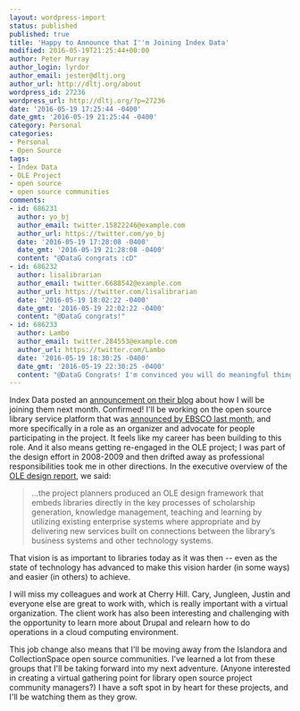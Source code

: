 ```yaml
---
layout: wordpress-import
status: published
published: true
title: 'Happy to Announce that I''m Joining Index Data'
modified: 2016-05-19T21:25:44+00:00
author: Peter Murray
author_login: lyrdor
author_email: jester@dltj.org
author_url: http://dltj.org/about
wordpress_id: 27236
wordpress_url: http://dltj.org/?p=27236
date: '2016-05-19 17:25:44 -0400'
date_gmt: '2016-05-19 21:25:44 -0400'
category: Personal
categories:
- Personal
- Open Source
tags:
- Index Data
- OLE Project
- open source
- open source communities
comments:
- id: 686231
  author: yo_bj
  author_email: twitter.15822246@example.com
  author_url: https://twitter.com/yo_bj
  date: '2016-05-19 17:28:08 -0400'
  date_gmt: '2016-05-19 21:28:08 -0400'
  content: "@DataG congrats :cD"
- id: 686232
  author: lisalibrarian
  author_email: twitter.6688542@example.com
  author_url: https://twitter.com/lisalibrarian
  date: '2016-05-19 18:02:22 -0400'
  date_gmt: '2016-05-19 22:02:22 -0400'
  content: "@DataG congrats!"
- id: 686233
  author: Lambo
  author_email: twitter.284553@example.com
  author_url: https://twitter.com/Lambo
  date: '2016-05-19 18:30:25 -0400'
  date_gmt: '2016-05-19 22:30:25 -0400'
  content: "@DataG Congrats! I'm convinced you will do meaningful things at Indexdata."
---
```

<p>Index Data posted an <a href="http://www.indexdata.com/news/2016/05/peter-murray-joins-index-data-team" title="Peter Murray Joins Index Data Team | Index Data">announcement on their blog</a> about how I will be joining them next month.  Confirmed!  I&#39;ll be working on the open source library service platform that was <a href="http://americanlibrariesmagazine.org/2016/04/22/ebsco-kuali-open-source-project/" title="EBSCO Supports New Open Source Project | American Libraries Magazine">announced by EBSCO last month</a>, and more specifically in a role as an organizer and advocate for people participating in the project.  It feels like my career has been building to this role.  And it also means getting re-engaged in the OLE project; I was part of the design effort in 2008-2009 and then drifted away as professional responsibilities took me in other directions.  In the executive overview of the <a href="http://www.kuali.org/sites/default/files/old/OLE_FINAL_Report.pdf" title="http://www.kuali.org/sites/default/files/old/OLE_FINAL_Report.pdf">OLE design report</a>, we said:</p>
<blockquote><p>
...the project planners produced an OLE design framework that embeds libraries directly in the key processes of scholarship generation, knowledge management, teaching and learning by utilizing existing enterprise systems where appropriate and by delivering new services built on connections between the library&rsquo;s business systems and other technology systems.
</p></blockquote>
<p>That vision is as important to libraries today as it was then -- even as the state of technology has advanced to make this vision harder (in some ways) and easier (in others) to achieve.</p>
<p>I will miss my colleagues and work at Cherry Hill.  Cary, Jungleen, Justin and everyone else are great to work with, which is really important with a virtual organization.  The client work has also been interesting and challenging with the opportunity to learn more about Drupal and relearn how to do operations in a cloud computing environment.  </p>
<p>This job change also means that I&#39;ll be moving away from the Islandora and CollectionSpace open source communities.  I&#39;ve learned a lot from these groups that I&#39;ll be taking forward into my next adventure.  (Anyone interested in creating a virtual gathering point for library open source project community managers?)  I have a soft spot in by heart for these projects, and I&#39;ll be watching them as they grow.</p>

